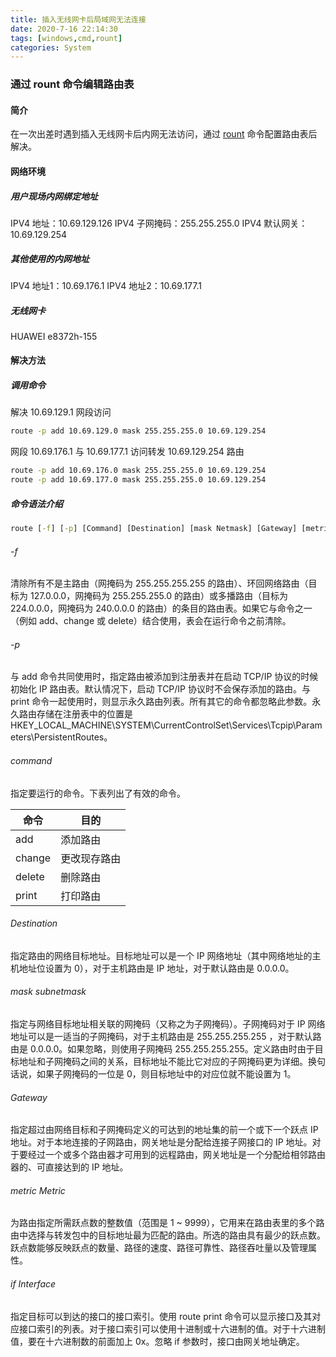 ```yaml
---
title: 插入无线网卡后局域网无法连接
date: 2020-7-16 22:14:30
tags: [windows,cmd,rount]
categories: System
---
```

### 通过 rount 命令编辑路由表
<!-- more -->
#### 简介
在一次出差时遇到插入无线网卡后内网无法访问，通过 [rount](https://baike.baidu.com/item/ROUTE%E5%91%BD%E4%BB%A4/6698201?fr=aladdin) 命令配置路由表后解决。
#### 网络环境
##### 用户现场内网绑定地址
IPV4 地址：10.69.129.126
IPV4 子网掩码：255.255.255.0
IPV4 默认网关：10.69.129.254
##### 其他使用的内网地址
IPV4 地址1：10.69.176.1
IPV4 地址2：10.69.177.1
##### 无线网卡
HUAWEI e8372h-155

#### 解决方法
##### 调用命令
解决 10.69.129.1 网段访问
~~~ cmd
route -p add 10.69.129.0 mask 255.255.255.0 10.69.129.254
~~~
网段 10.69.176.1 与 10.69.177.1 访问转发 10.69.129.254 路由
~~~ cmd
route -p add 10.69.176.0 mask 255.255.255.0 10.69.129.254
route -p add 10.69.177.0 mask 255.255.255.0 10.69.129.254
~~~
##### 命令语法介绍
~~~ cmd
route [-f] [-p] [Command] [Destination] [mask Netmask] [Gateway] [metric Metric] [if Interface]
~~~
###### -f
清除所有不是主路由（网掩码为 255.255.255.255 的路由）、环回网络路由（目标为 127.0.0.0，网掩码为 255.255.255.0 的路由）或多播路由（目标为 224.0.0.0，网掩码为 240.0.0.0 的路由）的条目的路由表。如果它与命令之一（例如 add、change 或 delete）结合使用，表会在运行命令之前清除。
###### -p
与 add 命令共同使用时，指定路由被添加到注册表并在启动 TCP/IP 协议的时候初始化 IP 路由表。默认情况下，启动 TCP/IP 协议时不会保存添加的路由。与 print 命令一起使用时，则显示永久路由列表。所有其它的命令都忽略此参数。永久路由存储在注册表中的位置是 HKEY_LOCAL_MACHINE\SYSTEM\CurrentControlSet\Services\Tcpip\Parameters\PersistentRoutes。
###### command
指定要运行的命令。下表列出了有效的命令。

| 命令 | 目的 |
| ---- | ---- |
| add | 添加路由 |
| change | 更改现存路由 |
| delete | 删除路由 |
| print | 打印路由 |

###### Destination
指定路由的网络目标地址。目标地址可以是一个 IP 网络地址（其中网络地址的主机地址位设置为 0），对于主机路由是 IP 地址，对于默认路由是 0.0.0.0。
###### mask subnetmask
指定与网络目标地址相关联的网掩码（又称之为子网掩码）。子网掩码对于 IP 网络地址可以是一适当的子网掩码，对于主机路由是 255.255.255.255 ，对于默认路由是 0.0.0.0。如果忽略，则使用子网掩码 255.255.255.255。定义路由时由于目标地址和子网掩码之间的关系，目标地址不能比它对应的子网掩码更为详细。换句话说，如果子网掩码的一位是 0，则目标地址中的对应位就不能设置为 1。
###### Gateway
指定超过由网络目标和子网掩码定义的可达到的地址集的前一个或下一个跃点 IP 地址。对于本地连接的子网路由，网关地址是分配给连接子网接口的 IP 地址。对于要经过一个或多个路由器才可用到的远程路由，网关地址是一个分配给相邻路由器的、可直接达到的 IP 地址。
###### metric Metric
为路由指定所需跃点数的整数值（范围是 1 ~ 9999），它用来在路由表里的多个路由中选择与转发包中的目标地址最为匹配的路由。所选的路由具有最少的跃点数。跃点数能够反映跃点的数量、路径的速度、路径可靠性、路径吞吐量以及管理属性。
###### if Interface
指定目标可以到达的接口的接口索引。使用 route print 命令可以显示接口及其对应接口索引的列表。对于接口索引可以使用十进制或十六进制的值。对于十六进制值，要在十六进制数的前面加上 0x。忽略 if 参数时，接口由网关地址确定。
